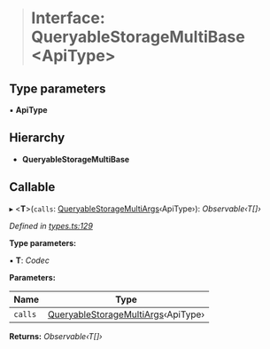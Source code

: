 > # Interface: QueryableStorageMultiBase <**ApiType**>

## Type parameters

▪ **ApiType**

## Hierarchy

* **QueryableStorageMultiBase**

## Callable

▸ <**T**>(`calls`: [QueryableStorageMultiArgs](../modules/_types_.md#queryablestoragemultiargs)‹ApiType›): *Observable‹T[]›*

*Defined in [types.ts:129](https://github.com/polkadot-js/api/blob/87f195d/packages/api/src/types.ts#L129)*

**Type parameters:**

▪ **T**: *Codec*

**Parameters:**

Name | Type |
------ | ------ |
`calls` | [QueryableStorageMultiArgs](../modules/_types_.md#queryablestoragemultiargs)‹ApiType› |

**Returns:** *Observable‹T[]›*